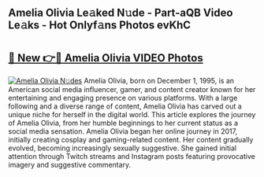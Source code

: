 ## Amelia Olivia Le𝚊ked N𝚞de - Part-aQB Video Le𝚊ks - Hot Onlyf𝚊ns Photos evKhC

# <h2><a href="http://ac24291.deff.icu/?id=Amelia+Olivia">🔗 New 👉🔴 Amelia Olivia VIDEO Photos</a></h2>

[![Amelia Olivia N𝚞des](https://i.imgur.com/rIISA9y.gif)](http://ac24291.deff.icu/?id=Amelia+Olivia)
Amelia Olivia, born on December 1, 1995, is an American social media influencer, gamer, and content creator known for her entertaining and engaging presence on various platforms. With a large following and a diverse range of content, Amelia Olivia has carved out a unique niche for herself in the digital world. This article explores the journey of Amelia Olivia, from her humble beginnings to her current status as a social media sensation. Amelia Olivia began her online journey in 2017, initially creating cosplay and gaming-related content. Her content gradually evolved, becoming increasingly sexually suggestive. She gained initial attention through Twitch streams and Instagram posts featuring provocative imagery and suggestive commentary.
